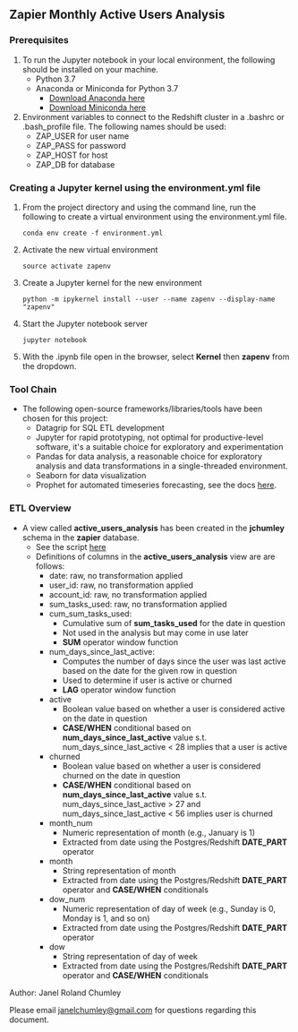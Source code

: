 ## Zapier Monthly Active Users Analysis

### Prerequisites

1. To run the Jupyter notebook in your local environment, the following should be installed on your machine.
    * Python 3.7
    * Anaconda or Miniconda for Python 3.7
        * [Download Anaconda here](https://www.anaconda.com/distribution/)
        * [Download Miniconda here](https://docs.conda.io/en/latest/miniconda.html)
2. Environment variables to connect to the Redshift cluster in a .bashrc or .bash_profile file. 
    The following names should be used:
    * ZAP_USER for user name
    * ZAP_PASS for password
    * ZAP_HOST for host
    * ZAP_DB for database 

### Creating a Jupyter kernel using the environment.yml file

1. From the project directory and using the command line, run the following to create a virtual environment using the environment.yml file.

    `conda env create -f environment.yml`

2. Activate the new virtual environment

    `source activate zapenv`
3. Create a Jupyter kernel for the new environment

    `python -m ipykernel install --user --name zapenv --display-name "zapenv"`

4. Start the Jupyter notebook server

    `jupyter notebook`
5. With the .ipynb file open in the browser, select **Kernel** then **zapenv** from the dropdown.

### Tool Chain
* The following open-source frameworks/libraries/tools have been chosen for this project:
    * Datagrip for SQL ETL development 
    * Jupyter for rapid prototyping, not optimal for productive-level software, it's a suitable choice for exploratory and experimentation
    * Pandas for data analysis, a reasonable choice for exploratory analysis and data transformations in a single-threaded environment.
    * Seaborn for data visualization
    * Prophet for automated timeseries forecasting, see the docs [here](https://facebook.github.io/prophet/).

### ETL Overview 
* A view called **active_users_analysis** has been created in the **jchumley** schema in the **zapier** database. 
    * See the script [here]()
    * Definitions of columns in the **active_users_analysis** view are are follows:
        * date: raw, no transformation applied
        * user_id: raw, no transformation applied
        * account_id: raw, no transformation applied
        * sum_tasks_used: raw, no transformation applied
        * cum_sum_tasks_used: 
            * Cumulative sum of **sum_tasks_used** for the date in question
            * Not used in the analysis but may come in use later
            * **SUM** operator window function
        * num_days_since_last_active: 
            * Computes the number of days since the user was last active based on the date for the given row in question
            * Used to determine if user is active or churned 
            * **LAG** operator window function 
        * active
            * Boolean value based on whether a user is considered active on the date in question
            * **CASE/WHEN** conditional based on **num_days_since_last_active** value s.t. num_days_since_last_active < 28 implies that a user is active
        * churned
            * Boolean value based on whether a user is considered churned on the date in question
            * **CASE/WHEN** conditional based on **num_days_since_last_active** value s.t. num_days_since_last_active > 27 and num_days_since_last_active < 56 implies user is churned
        * month_num
            * Numeric representation of month (e.g., January is 1)
            * Extracted from date using the Postgres/Redshift **DATE_PART** operator
        * month
            * String representation of month
            * Extracted from date using the Postgres/Redshift **DATE_PART** operator and **CASE/WHEN** conditionals 
        * dow_num
            * Numeric representation of day of week (e.g., Sunday is 0, Monday is 1, and so on)
            * Extracted from date using the Postgres/Redshift **DATE_PART** operator
        * dow 
            * String representation of day of week
            * Extracted from date using the Postgres/Redshift **DATE_PART** operator and **CASE/WHEN** conditionals

Author: Janel Roland Chumley 

Please email [janelchumley@gmail.com](janelchumley@gmail.com) for questions regarding this document. 
